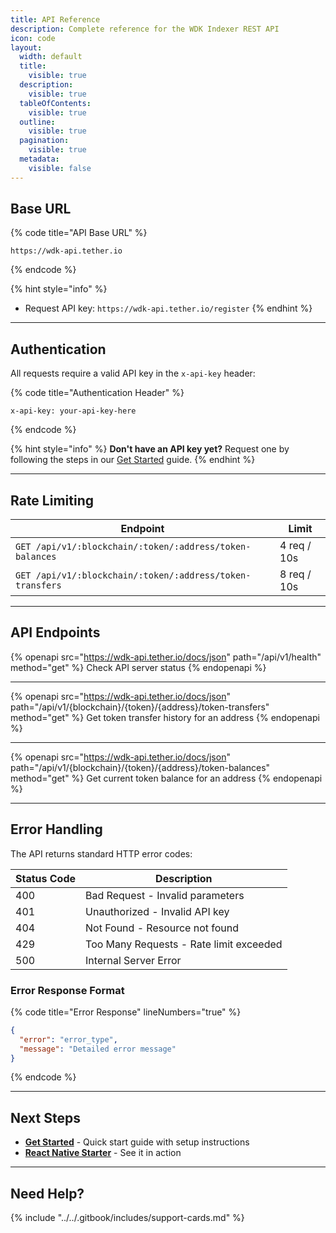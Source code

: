 ```yaml
---
title: API Reference
description: Complete reference for the WDK Indexer REST API
icon: code
layout:
  width: default
  title:
    visible: true
  description:
    visible: true
  tableOfContents:
    visible: true
  outline:
    visible: true
  pagination:
    visible: true
  metadata:
    visible: false
---
```


## Base URL

{% code title="API Base URL" %}
```
https://wdk-api.tether.io
```
{% endcode %}

{% hint style="info" %}
- Request API key: `https://wdk-api.tether.io/register`
{% endhint %}

***

## Authentication

All requests require a valid API key in the `x-api-key` header:

{% code title="Authentication Header" %}
```http
x-api-key: your-api-key-here
```
{% endcode %}

{% hint style="info" %}
**Don't have an API key yet?** Request one by following the steps in our [Get Started](get-started.md) guide.
{% endhint %}

***

## Rate Limiting

| Endpoint | Limit |
| --- | --- |
| `GET /api/v1/:blockchain/:token/:address/token-balances` | 4 req / 10s |
| `GET /api/v1/:blockchain/:token/:address/token-transfers` | 8 req / 10s |

***

## API Endpoints

{% openapi src="https://wdk-api.tether.io/docs/json" path="/api/v1/health" method="get" %}
Check API server status
{% endopenapi %}

***

{% openapi src="https://wdk-api.tether.io/docs/json" path="/api/v1/{blockchain}/{token}/{address}/token-transfers" method="get" %}
Get token transfer history for an address
{% endopenapi %}

***

{% openapi src="https://wdk-api.tether.io/docs/json" path="/api/v1/{blockchain}/{token}/{address}/token-balances" method="get" %}
Get current token balance for an address
{% endopenapi %}

***

## Error Handling

The API returns standard HTTP error codes:

| Status Code | Description |
| --- | --- |
| 400 | Bad Request - Invalid parameters |
| 401 | Unauthorized - Invalid API key |
| 404 | Not Found - Resource not found |
| 429 | Too Many Requests - Rate limit exceeded |
| 500 | Internal Server Error |

### Error Response Format

{% code title="Error Response" lineNumbers="true" %}
```json
{
  "error": "error_type",
  "message": "Detailed error message"
}
```
{% endcode %}

***

## Next Steps

* [**Get Started**](get-started.md) - Quick start guide with setup instructions
* [**React Native Starter**](../../examples-and-starters/react-native-starter.md) - See it in action

***

## Need Help?

{% include "../../.gitbook/includes/support-cards.md" %}
